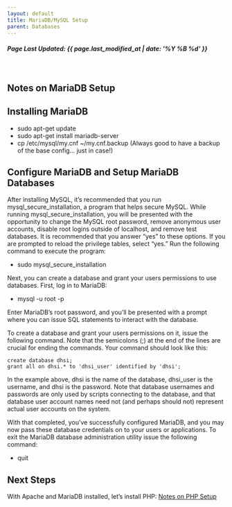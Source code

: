 ```yaml
---
layout: default
title: MariaDB/MySQL Setup
parent: Databases
---
```

<h5>Page Last Updated: {{ page.last_modified_at | date: '%Y %B %d' }}</h5>
<br>

## Notes on MariaDB Setup

Installing MariaDB
------------------

-   sudo apt-get update
-   sudo apt-get install mariadb-server
-   cp /etc/mysql/my.cnf ~/my.cnf.backup (Always good to have a backup of the base config... just in case!)

Configure MariaDB and Setup MariaDB Databases
---------------------------------------------

After installing MySQL, it’s recommended that you run mysql\_secure\_installation, a program that helps secure MySQL. While running mysql\_secure\_installation, you will be presented with the opportunity to change the MySQL root password, remove anonymous user accounts, disable root logins outside of localhost, and remove test databases. It is recommended that you answer “yes” to these options. If you are prompted to reload the privilege tables, select “yes.” Run the following command to execute the program:

-   sudo mysql\_secure\_installation

Next, you can create a database and grant your users permissions to use databases. First, log in to MariaDB:

-   mysql -u root -p

Enter MariaDB’s root password, and you’ll be presented with a prompt where you can issue SQL statements to interact with the database.

To create a database and grant your users permissions on it, issue the following command. Note that the semicolons (;) at the end of the lines are crucial for ending the commands. Your command should look like this:

```
create database dhsi;
grant all on dhsi.* to 'dhsi_user' identified by 'dhsi';
```

In the example above, dhsi is the name of the database, dhsi\_user is the username, and dhsi is the password. Note that database usernames and passwords are only used by scripts connecting to the database, and that database user account names need not (and perhaps should not) represent actual user accounts on the system.

With that completed, you’ve successfully configured MariaDB, and you may now pass these database credentials on to your users or applications. To exit the MariaDB database administration utility issue the following command:

-   quit

Next Steps
----------

With Apache and MariaDB installed, let’s install PHP: [Notes on PHP Setup](../Notes-on-PHP-Setup)